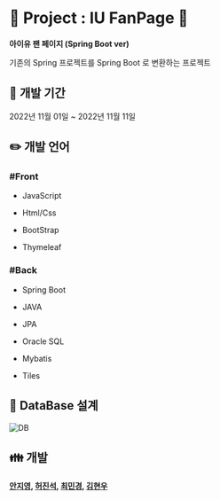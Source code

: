 # :purple_heart: Project : IU FanPage :purple_heart:

**아이유 팬 페이지 (Spring Boot ver)**

기존의 Spring 프로젝트를 Spring Boot 로 변환하는 프로젝트

## :calendar: 개발 기간

2022년 11월 01일 ~ 2022년 11월 11일

## :pencil2: 개발 언어

<h3> #Front </h3>
    
  - JavaScript
  
  - Html/Css
  
  - BootStrap
  
  - Thymeleaf

<h3> #Back </h3>

  - Spring Boot

  - JAVA
  
  - JPA

  - Oracle SQL

  - Mybatis

  - Tiles

## :mag_right: DataBase 설계

![DB](https://user-images.githubusercontent.com/111732773/202987061-72255b83-346d-428e-b7cf-63fca1bedf35.JPG)


## :family: 개발

<h4> <a href="https://github.com/jiyoung1997">안지영</a>, <a href="https://github.com/jinsheo">허진석</a>, <a href="https://github.com/yoona4320">최민경</a>, <a href="https://github.com/rlagusdn6545">김현우</a> </h4>

